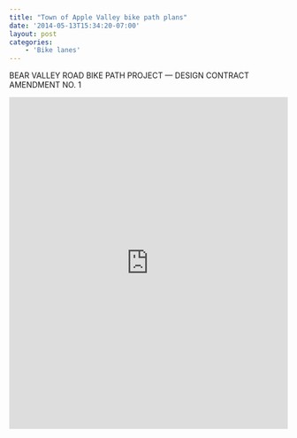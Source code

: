 ```yaml
---
title: "Town of Apple Valley bike path plans"
date: '2014-05-13T15:34:20-07:00'
layout: post
categories:
    - 'Bike lanes'
---
```


BEAR VALLEY ROAD BIKE PATH PROJECT — DESIGN CONTRACT AMENDMENT NO. 1

<iframe class="scribd_iframe_embed" data-aspect-ratio="0.7729220222793488" data-auto-height="false" frameborder="0" height="600" id="doc_11451" loading="lazy" scrolling="no" src="https://www.scribd.com/embeds/344192491/content?start_page=1&view_mode=scroll&access_key=key-cxtD6s8hldfFRidNOA6y&show_recommendations=true" width="100%"></iframe>